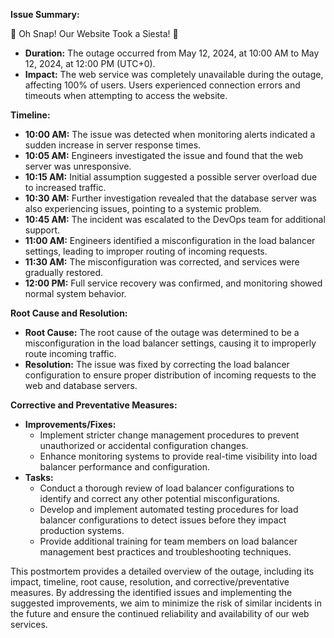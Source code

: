 **Issue Summary:**

🚨 Oh Snap! Our Website Took a Siesta! 🚨


- **Duration:** The outage occurred from May 12, 2024, at 10:00 AM to May 12, 2024, at 12:00 PM (UTC+0).
- **Impact:** The web service was completely unavailable during the outage, affecting 100% of users. Users experienced connection errors and timeouts when attempting to access the website.

**Timeline:**

- **10:00 AM:** The issue was detected when monitoring alerts indicated a sudden increase in server response times.
- **10:05 AM:** Engineers investigated the issue and found that the web server was unresponsive.
- **10:15 AM:** Initial assumption suggested a possible server overload due to increased traffic.
- **10:30 AM:** Further investigation revealed that the database server was also experiencing issues, pointing to a systemic problem.
- **10:45 AM:** The incident was escalated to the DevOps team for additional support.
- **11:00 AM:** Engineers identified a misconfiguration in the load balancer settings, leading to improper routing of incoming requests.
- **11:30 AM:** The misconfiguration was corrected, and services were gradually restored.
- **12:00 PM:** Full service recovery was confirmed, and monitoring showed normal system behavior.

**Root Cause and Resolution:**

- **Root Cause:** The root cause of the outage was determined to be a misconfiguration in the load balancer settings, causing it to improperly route incoming traffic.
- **Resolution:** The issue was fixed by correcting the load balancer configuration to ensure proper distribution of incoming requests to the web and database servers.

**Corrective and Preventative Measures:**

- **Improvements/Fixes:**
    - Implement stricter change management procedures to prevent unauthorized or accidental configuration changes.
    - Enhance monitoring systems to provide real-time visibility into load balancer performance and configuration.
- **Tasks:**
    - Conduct a thorough review of load balancer configurations to identify and correct any other potential misconfigurations.
    - Develop and implement automated testing procedures for load balancer configurations to detect issues before they impact production systems.
    - Provide additional training for team members on load balancer management best practices and troubleshooting techniques.

This postmortem provides a detailed overview of the outage, including its impact, timeline, root cause, resolution, and corrective/preventative measures. By addressing the identified issues and implementing the suggested improvements, we aim to minimize the risk of similar incidents in the future and ensure the continued reliability and availability of our web services.
